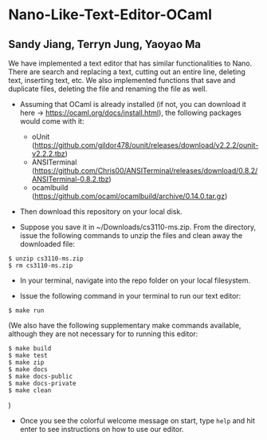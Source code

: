 # Nano-Like-Text-Editor-OCaml
## Sandy Jiang, Terryn Jung, Yaoyao Ma
We have implemented a text editor that has similar functionalities to Nano. There are search and replacing a text, cutting out an entire line, deleting text, inserting text, etc. We also implemented functions that save and duplicate files, deleting the file and renaming the file as well. 


- Assuming that OCaml is already installed (if not, you can download it here → https://ocaml.org/docs/install.html), the following packages would come with it:
  - oUnit (https://github.com/gildor478/ounit/releases/download/v2.2.2/ounit-v2.2.2.tbz)
  - ANSITerminal (https://github.com/Chris00/ANSITerminal/releases/download/0.8.2/ANSITerminal-0.8.2.tbz)
  - ocamlbuild (https://github.com/ocaml/ocamlbuild/archive/0.14.0.tar.gz)

- Then download this repository on your local disk. 

- Suppose you save it in ~/Downloads/cs3110-ms.zip. From the directory, issue the following commands to unzip the files and clean away the downloaded file:
```
$ unzip cs3110-ms.zip
$ rm cs3110-ms.zip
```

- In your terminal, navigate into the repo folder on your local filesystem.

- Issue the following command in your terminal to run our text editor:
```
$ make run
```

(We also have the following supplementary make commands available, although they are not necessary for to running this editor:
```
$ make build
$ make test
$ make zip
$ make docs
$ make docs-public
$ make docs-private
$ make clean
```
)
- Once you see the colorful welcome message on start, type `help` and hit enter to see instructions on how to use our editor.

